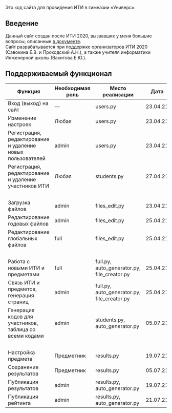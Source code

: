 Это код сайта для провидения ИТИ в гимназии «Универс».  

## Введение
Данный сайт создан после ИТИ 2020, вызвавших у меня большие вопросы, описанные [в документе](https://docs.google.com/document/d/1EVA8DLRzNT_RM08moMkHQI5ec5AY2vNwJUmSYoydi4M/edit?usp=sharing).  
Сайт разрабатывается при поддержке организаторов ИТИ 2020 (Савокина Е.В. и Проходский А.Н.), а также
учителя информатики Инженерной школы (Вахитова Е.Ю.).

## Поддерживаемый функционал
| Функция | Необходимая роль | Место реализации | Дата |
| ------- | ----- | ----- | ---- |
| Вход (выход) на сайт | — | users.py | 23.04.21 |
| Изменение настроек | Любая | users.py | 23.04.21 |
| Регистрация, редактирование и удаление новых пользователей | admin | users.py | 23.04.21 |
| Регистрация, редактирование и удаление участников ИТИ | Любая | students.py | 27.04.21 |
| &nbsp; | | | |
| Загрузка файлов | admin | files_edit.py | 23.04.21 |
| Редактирование годовых файлов | admin | files_edit.py | 25.04.21 |
| Редактирование глобальных файлов | full | files_edit.py | 25.04.21 |
| &nbsp; | | | |
| Работа с новыми ИТИ и предметами | full | full.py, auto_generator.py, file_creator.py | 25.04.21 |
| Связь ИТИ и предметов, генерация страниц | admin | full.py, auto_generator.py, file_creator.py | 25.04.21 |
| Генерация кодов для участников, таблица со всеми кодами | admin | students.py, auto_generator.py | 05.07.21 |
| &nbsp; | | | |
| Настройка предмета | Предметник | results.py | 19.07.21 |
| Сохранение результатов | Предметник | results.py | 05.07.21 |
| Публикация результатов | admin | results.py, auto_generator.py | 19.07.21 |
| Публикация рейтинга | admin | results.py, auto_generator.py | 21.07.21 |
